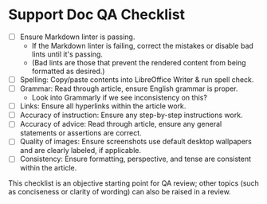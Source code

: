 # Support Doc QA Checklist

- [ ] Ensure Markdown linter is passing.
    - If the Markdown linter is failing, correct the mistakes or disable bad lints until it's passing.
    - (Bad lints are those that prevent the rendered content from being formatted as desired.)
- [ ] Spelling: Copy/paste contents into LibreOffice Writer & run spell check.
- [ ] Grammar: Read through article, ensure English grammar is proper.
    - Look into Grammarly if we see inconsistency on this?
- [ ] Links: Ensure all hyperlinks within the article work.
- [ ] Accuracy of instruction: Ensure any step-by-step instructions work.
- [ ] Accuracy of advice: Read through article, ensure any general statements or assertions are correct.
- [ ] Quality of images: Ensure screenshots use default desktop wallpapers and are clearly labeled, if applicable.
- [ ] Consistency: Ensure formatting, perspective, and tense are consistent within the article.

This checklist is an objective starting point for QA review; other topics (such as conciseness or clarity of wording) can also be raised in a review.
